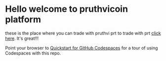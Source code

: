 
# Hello welcome to pruthvicoin platform

these is the place where you can trade with pruthvi prt to trade with prt  [click here](https://github.com/Azure-Samples/nodejs-docs-hello-world). It's great!!!

Point your browser to [Quickstart for GitHub Codespaces](https://docs.github.com/en/codespaces/getting-started/quickstart) for a tour of using Codespaces with this repo.
